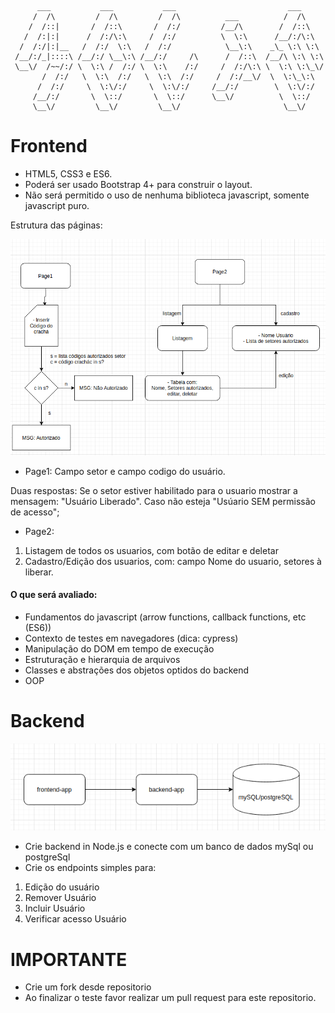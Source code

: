 ```

      ___           ___           ___                         ___     
     /  /\         /  /\         /  /\          ___          /  /\    
    /  /::|       /  /::\       /  /:/         /__/\        /  /::\   
   /  /:|:|      /  /:/\:\     /  /:/          \  \:\      /__/:/\:\  
  /  /:/|:|__   /  /:/  \:\   /  /:/            \__\:\    _\_ \:\ \:\ 
 /__/:/_|::::\ /__/:/ \__\:\ /__/:/     /\      /  /::\  /__/\ \:\ \:\
 \__\/  /~~/:/ \  \:\ /  /:/ \  \:\    /:/     /  /:/\:\ \  \:\ \:\_\/
       /  /:/   \  \:\  /:/   \  \:\  /:/     /  /:/__\/  \  \:\_\:\  
      /  /:/     \  \:\/:/     \  \:\/:/     /__/:/        \  \:\/:/  
     /__/:/       \  \::/       \  \::/      \__\/          \  \::/   
     \__\/         \__\/         \__\/                       \__\/    

```

# Frontend

- HTML5, CSS3 e ES6.
- Poderá ser usado Bootstrap 4+ para construir o layout.
- Não será permitido o uso de nenhuma biblioteca javascript, somente javascript puro.

Estrutura das páginas:

![](images/page_structure.png)

- Page1: Campo setor e campo codigo do usuário.

Duas respostas: Se o setor estiver habilitado para o usuario mostrar a mensagem: "Usuário Liberado". Caso não esteja "Usúario SEM permissão de acesso";

- Page2:

1) Listagem de todos os usuarios, com botão de editar e deletar
2) Cadastro/Edição dos usuarios, com: campo Nome do usuario, setores à liberar.


#### O que será avaliado:

- Fundamentos do javascript (arrow functions, callback functions, etc (ES6))
- Contexto de testes em navegadores (dica: cypress)
- Manipulação do DOM em tempo de execução
- Estruturação e hierarquia de arquivos
- Classes e abstrações dos objetos optidos do backend
- OOP

# Backend

![](images/structure.png)


- Crie backend in Node.js e conecte com um banco de dados mySql ou postgreSql
- Crie os endpoints simples para:

1) Edição do usuário
2) Remover Usuário
3) Incluir Usuário
4) Verificar acesso Usuário



# IMPORTANTE

- Crie um fork desde repositorio
- Ao finalizar o teste favor realizar um pull request para este repositorio.

